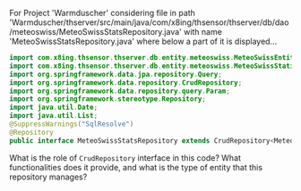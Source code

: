 For Project 'Warmduscher' considering file in path 'Warmduscher/thserver/src/main/java/com/x8ing/thsensor/thserver/db/dao/meteoswiss/MeteoSwissStatsRepository.java' with name 'MeteoSwissStatsRepository.java' where below a part of it is displayed...
```java
import com.x8ing.thsensor.thserver.db.entity.meteoswiss.MeteoSwissEntity;
import com.x8ing.thsensor.thserver.db.entity.meteoswiss.MeteoSwissStatisticsEntity;
import org.springframework.data.jpa.repository.Query;
import org.springframework.data.repository.CrudRepository;
import org.springframework.data.repository.query.Param;
import org.springframework.stereotype.Repository;
import java.util.Date;
import java.util.List;
@SuppressWarnings("SqlResolve")
@Repository
public interface MeteoSwissStatsRepository extends CrudRepository<MeteoSwissStatisticsEntity, String> {
```

What is the role of `CrudRepository` interface in this code? What functionalities does it provide, and what is the type of entity that this repository manages?
